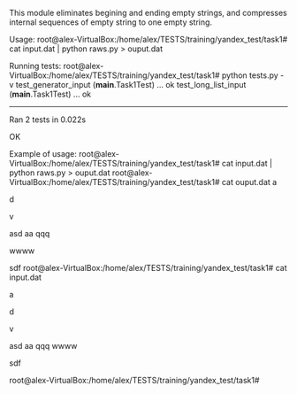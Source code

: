 This module eliminates begining and ending empty strings, and compresses internal sequences of empty string to one empty string.

Usage:
root@alex-VirtualBox:/home/alex/TESTS/training/yandex_test/task1# cat input.dat | python raws.py > ouput.dat

Running tests:
root@alex-VirtualBox:/home/alex/TESTS/training/yandex_test/task1# python tests.py -v
test_generator_input (__main__.Task1Test) ... ok
test_long_list_input (__main__.Task1Test) ... ok

----------------------------------------------------------------------
Ran 2 tests in 0.022s

OK

Example of usage:
root@alex-VirtualBox:/home/alex/TESTS/training/yandex_test/task1# cat input.dat | python raws.py > ouput.dat
root@alex-VirtualBox:/home/alex/TESTS/training/yandex_test/task1# cat ouput.dat
a

d

v

asd
aa
qqq

wwww

sdf
root@alex-VirtualBox:/home/alex/TESTS/training/yandex_test/task1# cat input.dat



<lots of empty string here>
a

d

v

<lots of empty string here>
asd
aa
qqq


<lots of empty string here>
wwww

sdf


<lots of empty string here>



root@alex-VirtualBox:/home/alex/TESTS/training/yandex_test/task1#
